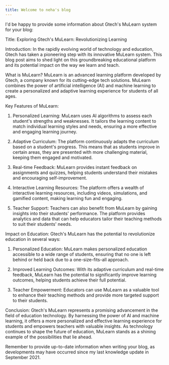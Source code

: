 ```yaml
---
title: Welcome to neha's blog
---
```


I'd be happy to provide some information about Gtech's MuLearn system for your blog:

Title: Exploring Gtech's MuLearn: Revolutionizing Learning

Introduction:
In the rapidly evolving world of technology and education, Gtech has taken a pioneering step with its innovative MuLearn system. This blog post aims to shed light on this groundbreaking educational platform and its potential impact on the way we learn and teach.

What is MuLearn?
MuLearn is an advanced learning platform developed by Gtech, a company known for its cutting-edge tech solutions. MuLearn combines the power of artificial intelligence (AI) and machine learning to create a personalized and adaptive learning experience for students of all ages.

Key Features of MuLearn:
1. Personalized Learning: MuLearn uses AI algorithms to assess each student's strengths and weaknesses. It tailors the learning content to match individual learning styles and needs, ensuring a more effective and engaging learning journey.

2. Adaptive Curriculum: The platform continuously adapts the curriculum based on a student's progress. This means that as students improve in certain areas, they are presented with more challenging material, keeping them engaged and motivated.

3. Real-time Feedback: MuLearn provides instant feedback on assignments and quizzes, helping students understand their mistakes and encouraging self-improvement.

4. Interactive Learning Resources: The platform offers a wealth of interactive learning resources, including videos, simulations, and gamified content, making learning fun and engaging.

5. Teacher Support: Teachers can also benefit from MuLearn by gaining insights into their students' performance. The platform provides analytics and data that can help educators tailor their teaching methods to suit their students' needs.

Impact on Education:
Gtech's MuLearn has the potential to revolutionize education in several ways:

1. Personalized Education: MuLearn makes personalized education accessible to a wide range of students, ensuring that no one is left behind or held back due to a one-size-fits-all approach.

2. Improved Learning Outcomes: With its adaptive curriculum and real-time feedback, MuLearn has the potential to significantly improve learning outcomes, helping students achieve their full potential.

3. Teacher Empowerment: Educators can use MuLearn as a valuable tool to enhance their teaching methods and provide more targeted support to their students.

Conclusion:
Gtech's MuLearn represents a promising advancement in the field of education technology. By harnessing the power of AI and machine learning, it offers a more personalized and effective learning experience for students and empowers teachers with valuable insights. As technology continues to shape the future of education, MuLearn stands as a shining example of the possibilities that lie ahead.

Remember to provide up-to-date information when writing your blog, as developments may have occurred since my last knowledge update in September 2021.
